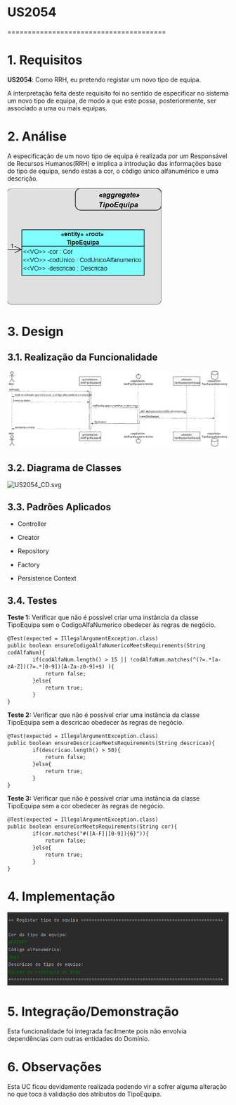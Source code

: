 # US2054
=======================================


# 1. Requisitos


**US2054**: Como RRH, eu pretendo registar um novo tipo de equipa.

 A interpretação feita deste requisito foi no sentido de especificar no sistema um novo tipo de equipa, de modo a que este possa, posteriormente, ser associado a uma ou mais equipas.

# 2. Análise

A especificação de um novo tipo de equipa é realizada por um Responsável de Recursos Humanos(RRH) e implica a introdução das informações base do tipo de equipa, sendo estas a cor, o código único alfanumérico e uma descrição.

![US2054_MD.png](US2054_MD.png)

# 3. Design

## 3.1. Realização da Funcionalidade

![US2054_SD.svg](US2054_SD.svg)

## 3.2. Diagrama de Classes

![US2054_CD.svg](US2054_CD.svg)

## 3.3. Padrões Aplicados

- Controller

- Creator

- Repository

- Factory

- Persistence Context

## 3.4. Testes

**Teste 1:** Verificar que não é possível criar uma instância da classe TipoEquipa sem o CodigoAlfaNumerico obedecer às regras de negócio.

	@Test(expected = IllegalArgumentException.class)
	public boolean ensureCodigoAlfaNumericoMeetsRequirements(String codAlfaNum){
			if(codAlfaNum.length() > 15 || !codAlfaNum.matches(^(?=.*[a-zA-Z])(?=.*[0-9])[A-Za-z0-9]+$) ){
				return false;
			}else{
				return true;
			}
	}

**Teste 2:** Verificar que não é possível criar uma instância da classe TipoEquipa sem a descricao obedecer às regras de negócio.

	@Test(expected = IllegalArgumentException.class)
	public boolean ensureDescricaoMeetsRequirements(String descricao){
			if(descricao.length() > 50){
				return false;
			}else{
				return true;
			}
	}

**Teste 3:** Verificar que não é possível criar uma instância da classe TipoEquipa sem a cor obedecer às regras de negócio.

  	@Test(expected = IllegalArgumentException.class)
  	public boolean ensureCorMeetsRequirements(String cor){
  			if(cor.matches("#([A-F]|[0-9]){6}")){
  				return false;
  			}else{
  				return true;
  			}
  	}
# 4. Implementação

![Imagem_Implementacao1.png](Imagem_Implementacao1.png)

# 5. Integração/Demonstração

  Esta funcionalidade foi integrada facilmente pois não envolvia dependências com outras entidades do Domínio.

# 6. Observações

 Esta UC ficou devidamente realizada podendo vir a sofrer alguma alteração no que toca à validação dos atributos do TipoEquipa.

